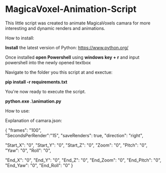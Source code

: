 # MagicaVoxel-Animation-Script
This little script was created to animate MagicaVoxels camara for more interesting and dynamic renders and animations.

How to install:

**Install** the latest version of Python: https://www.python.org/

Once installed **open Powershell** using **windows key + r** and input powershell into the newly opened textbox

Navigate to the folder you this script at and exectue:

**pip install -r requirements.txt**

You're now ready to execute the script. 

**python.exe .\animation.py**

How to use:


Explanation of camara.json:

{
"frames":    "100",       
"SecondsPerRender":"15",
"saveRenders": true,
"direction": "right",

"Start_X":   "0",
"Start_Y":   "0",
"Start_Z":   "0",
"Zoom":      "0",
"Pitch":     "0",
"Yaw":       "0",
"Roll":      "0",

"End_X":     "0",
"End_Y":     "0",
"End_Z":     "0",
"End_Zoom":  "0",
"End_Pitch": "0",
"End_Yaw":   "0",
"End_Roll":  "0"
}
